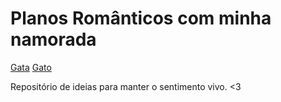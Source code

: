 # Planos Românticos com minha namorada

[Gata](./gata.jpg) 
[Gato](./gato.jpg)

Repositório de ideias para manter o sentimento vivo. <3